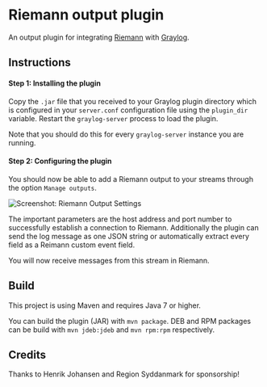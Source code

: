 Riemann output plugin
=====================

An output plugin for integrating [Riemann](http://riemann.io) with [Graylog](https://www.graylog.org).

## Instructions

#### Step 1: Installing the plugin

Copy the `.jar` file that you received to your Graylog plugin directory which is configured in your `server.conf` configuration file using the `plugin_dir` variable. Restart the `graylog-server` process to load the plugin.

Note that you should do this for every `graylog-server` instance you are running.

#### Step 2: Configuring the plugin

You should now be able to add a Riemann output to your streams through the option `Manage outputs`.

![Screenshot: Riemann Output Settings](https://s3.amazonaws.com/graylog2public/images/plugin-riemann-settings.png)

The important parameters are the host address and port number to successfully establish a connection to Riemann.
Additionally  the plugin can send the log message as one JSON string or automatically extract every field as a Reimann custom event field.

You will now receive messages from this stream in Riemann.

## Build

This project is using Maven and requires Java 7 or higher.

You can build the plugin (JAR) with `mvn package`. DEB and RPM packages can be build with `mvn jdeb:jdeb` and `mvn rpm:rpm` respectively.

## Credits

Thanks to Henrik Johansen and Region Syddanmark for sponsorship!
